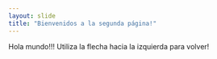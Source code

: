 ```yaml
---
layout: slide
title: "Bienvenidos a la segunda página!"
---
```

Hola mundo!!!
Utiliza la flecha hacia la izquierda para volver!
